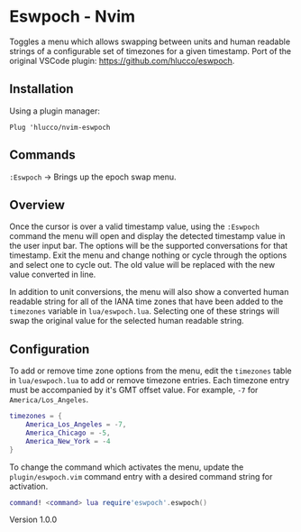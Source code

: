 # Eswpoch - Nvim

Toggles a menu which allows swapping between units and human readable strings of a configurable set of timezones
for a given timestamp. Port of the original VSCode plugin: https://github.com/hlucco/eswpoch.

## Installation

Using a plugin manager:

`Plug 'hlucco/nvim-eswpoch`

## Commands

`:Eswpoch` -> Brings up the epoch swap menu.

## Overview

Once the cursor is over a valid timestamp value, using the `:Eswpoch` command the menu will open
and display the detected timestamp value in the user input bar. The options will be the supported conversations for that timestamp. Exit the menu and 
change nothing or cycle through the options and select one to cycle out. The old value will be replaced with the new value converted in line.

In addition to unit conversions, the menu will also show a converted human readable string for all of the IANA time zones that have been added to the
`timezones` variable in `lua/eswpoch.lua`. Selecting one of these strings will swap the original value for the selected human readable string. 

## Configuration

To add or remove time zone options from the menu, edit the `timezones` table in `lua/eswpoch.lua` to add
or remove timezone entries. Each timezone entry must be accompanied by it's GMT offset value. For example,
`-7` for `America/Los_Angeles`.

```lua
timezones = {
    America_Los_Angeles = -7,
    America_Chicago = -5,
    America_New_York = -4
}
```

To change the command which activates the menu, update the `plugin/eswpoch.vim` command entry
with a desired command string for activation.

```lua
command! <command> lua require'eswpoch'.eswpoch()
```

Version 1.0.0
